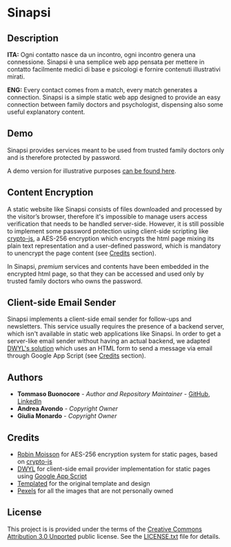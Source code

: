# Sina**psi**

## Description

**ITA:**
Ogni contatto nasce da un incontro, ogni incontro genera una connessione. Sinapsi è una semplice web app pensata per mettere in contatto facilmente medici di base e psicologi e fornire contenuti illustrativi mirati.

**ENG:**
Every contact comes from a match, every match generates a connection. Sinapsi is a simple static web app designed to provide an easy connection between family doctors and psychologist, dispensing also some useful explanatory content.

## Demo

Sinapsi provides services meant to be used from trusted family doctors only and is therefore protected by password.

A demo version for illustrative purposes [can be found here](https://detsutut.github.io/sinapsi/demo.html).

## Content Encryption

A static website like Sinapsi consists of files downloaded and processed by the visitor’s browser, therefore it's impossible to manage users access verification that needs to be handled server-side. 
However, it is still possible to implement some password protection using client-side scripting like [crypto-js](https://github.com/brix/crypto-js), a AES-256 encryption which encrypts the html page mixing its plain text representation and a user-defined password, which is mandatory to unencrypt the page content (see [Credits](https://github.com/detsutut/sinapsi#credits) section).

In Sinapsi, *premium* services and contents have been embedded in the encrypted html page, so that they can be accessed and used only by trusted family doctors who owns the password.

## Client-side Email Sender 

Sinapsi implements a client-side email sender for follow-ups and newsletters. This service usually requires the presence of a backend server, which isn't available in static web applications like Sinapsi. 
In order to get a server-like email sender without having an actual backend, we adapted [DWYL's solution](https://github.com/dwyl/learn-to-send-email-via-google-script-html-no-server) which uses an HTML form to send a message via email through Google App Script (see [Credits](https://github.com/detsutut/sinapsi#credits) section).

## Authors

* **Tommaso Buonocore** - *Author and Repository Maintainer* - [GitHub](https://github.com/detsutut), [LinkedIn](https://www.linkedin.com/in/tbuonocore/)
* **Andrea Avondo** - *Copyright Owner* 
* **Giulia Monardo** - *Copyright Owner*

## Credits

* [Robin Moisson](https://robinmoisson.github.io/staticrypt/) for AES-256 encryption system for static pages, based on [crypto-js](https://github.com/brix/crypto-js)
* [DWYL](https://github.com/dwyl/learn-to-send-email-via-google-script-html-no-server) for client-side email provider implementation for static pages using [Google App Script](https://www.google.com/script/start/)
* [Templated](https://templated.co) for the original template and design
* [Pexels](https://www.pexels.com) for all the images that are not personally owned

## License

This project is is provided under the terms of the [Creative Commons Attribution 3.0 Unported](https://creativecommons.org/licenses/by/3.0/) public license. See the [LICENSE.txt](LICENSE.txt) file for details.
